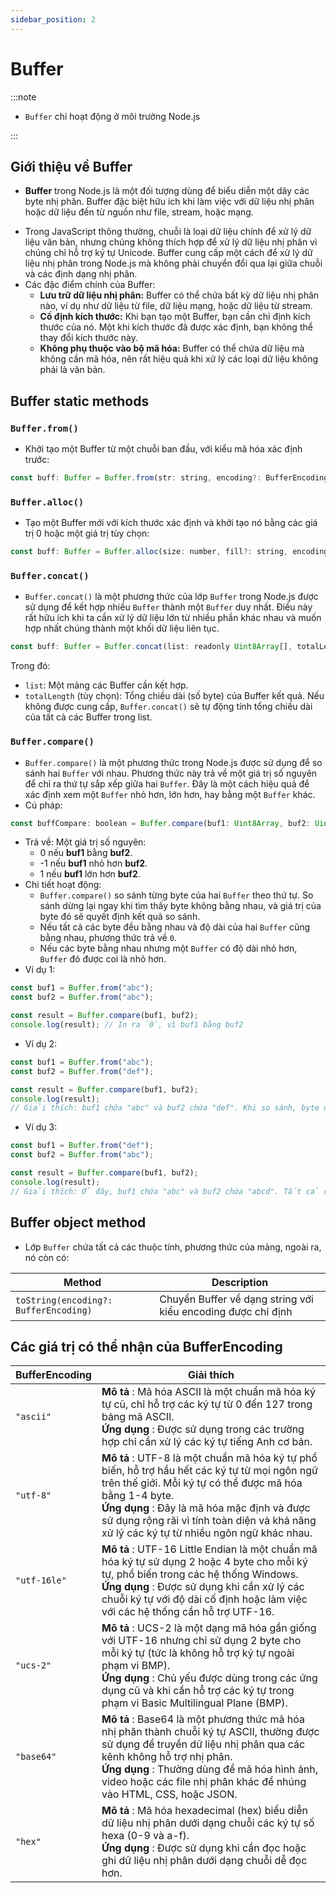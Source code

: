 ```yaml
---
sidebar_position: 2
---
```


# Buffer

:::note

- `Buffer` chỉ hoạt động ở môi trường Node.js

:::

## Giới thiệu về Buffer

- **Buffer** trong Node.js là một đối tượng dùng để biểu diễn một dãy các byte nhị phân. Buffer đặc biệt hữu ích khi làm việc với dữ liệu nhị phân hoặc dữ liệu đến từ nguồn như file, stream, hoặc mạng.

* Trong JavaScript thông thường, chuỗi là loại dữ liệu chính để xử lý dữ liệu văn bản, nhưng chúng không thích hợp để xử lý dữ liệu nhị phân vì chúng chỉ hỗ trợ ký tự Unicode. Buffer cung cấp một cách để xử lý dữ liệu nhị phân trong Node.js mà không phải chuyển đổi qua lại giữa chuỗi và các định dạng nhị phân.
* Các đặc điểm chính của Buffer:
  - **Lưu trữ dữ liệu nhị phân:** Buffer có thể chứa bất kỳ dữ liệu nhị phân nào, ví dụ như dữ liệu từ file, dữ liệu mạng, hoặc dữ liệu từ stream.
  - **Cố định kích thước:** Khi bạn tạo một Buffer, bạn cần chỉ định kích thước của nó. Một khi kích thước đã được xác định, bạn không thể thay đổi kích thước này.
  - **Không phụ thuộc vào bộ mã hóa:** Buffer có thể chứa dữ liệu mà không cần mã hóa, nên rất hiệu quả khi xử lý các loại dữ liệu không phải là văn bản.

## Buffer static methods

### `Buffer.from()`

- Khởi tạo một Buffer từ một chuỗi ban đầu, với kiểu mã hóa xác định trước:

```js
const buff: Buffer = Buffer.from(str: string, encoding?: BufferEncoding);
```

### `Buffer.alloc()`

- Tạo một Buffer mới với kích thước xác định và khởi tạo nó bằng các giá trị 0 hoặc một giá trị tùy chọn:

```js
const buff: Buffer = Buffer.alloc(size: number, fill?: string, encoding?: BufferEncoding);
```

### `Buffer.concat()`

- `Buffer.concat()` là một phương thức của lớp `Buffer` trong Node.js được sử dụng để kết hợp nhiều `Buffer` thành một `Buffer` duy nhất. Điều này rất hữu ích khi ta cần xử lý dữ liệu lớn từ nhiều phần khác nhau và muốn hợp nhất chúng thành một khối dữ liệu liên tục.

```js
const buff: Buffer = Buffer.concat(list: readonly Uint8Array[], totalLength?: number)
```

Trong đó:

- `list`: Một mảng các Buffer cần kết hợp.
- `totalLength` (tùy chọn): Tổng chiều dài (số byte) của Buffer kết quả. Nếu không được cung cấp, `Buffer.concat()` sẽ tự động tính tổng chiều dài của tất cả các Buffer trong list.

### `Buffer.compare()`

- `Buffer.compare()` là một phương thức trong Node.js được sử dụng để so sánh hai `Buffer` với nhau. Phương thức này trả về một giá trị số nguyên để chỉ ra thứ tự sắp xếp giữa hai `Buffer`. Đây là một cách hiệu quả để xác định xem một `Buffer` nhỏ hơn, lớn hơn, hay bằng một `Buffer` khác.
- Cú pháp:

```js
const buffCompare: boolean = Buffer.compare(buf1: Uint8Array, buf2: Uint8Array);
```

- Trả về: Một giá trị số nguyên:
  - 0 nếu **buf1** bằng **buf2**.
  - -1 nếu **buf1** nhỏ hơn **buf2**.
  - 1 nếu **buf1** lớn hơn **buf2**.
- Chi tiết hoạt động:
  - `Buffer.compare()` so sánh từng byte của hai `Buffer` theo thứ tự. So sánh dừng lại ngay khi tìm thấy byte không bằng nhau, và giá trị của byte đó sẽ quyết định kết quả so sánh.
  - Nếu tất cả các byte đều bằng nhau và độ dài của hai `Buffer` cũng bằng nhau, phương thức trả về `0`.
  - Nếu các byte bằng nhau nhưng một `Buffer` có độ dài nhỏ hơn, `Buffer` đó được coi là nhỏ hơn.
- Ví dụ 1:

```js
const buf1 = Buffer.from("abc");
const buf2 = Buffer.from("abc");

const result = Buffer.compare(buf1, buf2);
console.log(result); // In ra `0`, vì buf1 bằng buf2
```

- Ví dụ 2:

```js
const buf1 = Buffer.from("abc");
const buf2 = Buffer.from("def");

const result = Buffer.compare(buf1, buf2);
console.log(result);
// Giải thích: buf1 chứa "abc" và buf2 chứa "def". Khi so sánh, byte đầu tiên 'a' (97) trong buf1 nhỏ hơn byte đầu tiên 'd' (100) trong buf2, vì vậy kết quả là -1.
```

- Ví dụ 3:

```js
const buf1 = Buffer.from("def");
const buf2 = Buffer.from("abc");

const result = Buffer.compare(buf1, buf2);
console.log(result);
// Giải thích: Ở đây, buf1 chứa "abc" và buf2 chứa "abcd". Tất cả các byte trong buf1 đều bằng với buf2, nhưng buf1 ngắn hơn, vì vậy nó được coi là nhỏ hơn và kết quả là -1.
```

## Buffer object method

- Lớp `Buffer` chứa tất cả các thuộc tính, phương thức của mảng, ngoài ra, nó còn có:

| Method                                | Description                                                  |
| ------------------------------------- | ------------------------------------------------------------ |
| `toString(encoding?: BufferEncoding)` | Chuyển Buffer về dạng string với kiểu encoding được chỉ định |

## Các giá trị có thể nhận của BufferEncoding

| BufferEncoding | Giải thích                                                                                                                                                                                                                                                                                               |
| -------------- | -------------------------------------------------------------------------------------------------------------------------------------------------------------------------------------------------------------------------------------------------------------------------------------------------------- |
| `"ascii"`      | **Mô tả** : Mã hóa ASCII là một chuẩn mã hóa ký tự cũ, chỉ hỗ trợ các ký tự từ 0 đến 127 trong bảng mã ASCII.<br />**Ứng dụng** : Được sử dụng trong các trường hợp chỉ cần xử lý các ký tự tiếng Anh cơ bản.                                                                                            |
| `"utf-8"`      | **Mô tả** : UTF-8 là một chuẩn mã hóa ký tự phổ biến, hỗ trợ hầu hết các ký tự từ mọi ngôn ngữ trên thế giới. Mỗi ký tự có thể được mã hóa bằng 1-4 byte.<br />**Ứng dụng** : Đây là mã hóa mặc định và được sử dụng rộng rãi vì tính toàn diện và khả năng xử lý các ký tự từ nhiều ngôn ngữ khác nhau. |
| `"utf-16le"`   | **Mô tả** : UTF-16 Little Endian là một chuẩn mã hóa ký tự sử dụng 2 hoặc 4 byte cho mỗi ký tự, phổ biến trong các hệ thống Windows.<br />**Ứng dụng** : Được sử dụng khi cần xử lý các chuỗi ký tự với độ dài cố định hoặc làm việc với các hệ thống cần hỗ trợ UTF-16.                                 |
| `"ucs-2"`      | **Mô tả** : UCS-2 là một dạng mã hóa gần giống với UTF-16 nhưng chỉ sử dụng 2 byte cho mỗi ký tự (tức là không hỗ trợ ký tự ngoài phạm vi BMP).<br />**Ứng dụng** : Chủ yếu được dùng trong các ứng dụng cũ và khi cần hỗ trợ các ký tự trong phạm vi Basic Multilingual Plane (BMP).                    |
| `"base64"`     | **Mô tả** : Base64 là một phương thức mã hóa nhị phân thành chuỗi ký tự ASCII, thường được sử dụng để truyền dữ liệu nhị phân qua các kênh không hỗ trợ nhị phân.<br />**Ứng dụng** : Thường dùng để mã hóa hình ảnh, video hoặc các file nhị phân khác để nhúng vào HTML, CSS, hoặc JSON.               |
| `"hex"`        | **Mô tả** : Mã hóa hexadecimal (hex) biểu diễn dữ liệu nhị phân dưới dạng chuỗi các ký tự số hexa (0-9 và a-f).<br />**Ứng dụng** : Được sử dụng khi cần đọc hoặc ghi dữ liệu nhị phân dưới dạng chuỗi dễ đọc hơn.                                                                                       |
